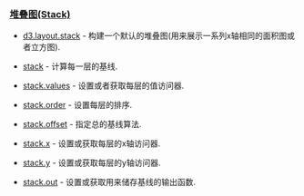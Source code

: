 ### [](https://github.com/mbostock/d3/wiki/Api%E5%8F%82%E8%80%83#%E5%A0%86%E5%8F%A0%E5%9B%BEstack)[堆叠图(Stack)](https://github.com/mbostock/d3/wiki/Stack-Layout)

*   [d3.layout.stack](https://github.com/mbostock/d3/wiki/Stack-Layout#wiki-stack)&nbsp;- 构建一个默认的堆叠图(用来展示一系列x轴相同的面积图或者立方图).

*   [stack](https://github.com/mbostock/d3/wiki/Stack-Layout#wiki-_stack)&nbsp;- 计算每一层的基线.

*   [stack.values](https://github.com/mbostock/d3/wiki/Stack-Layout#wiki-values)&nbsp;- 设置或者获取每层的值访问器.

*   [stack.order](https://github.com/mbostock/d3/wiki/Stack-Layout#wiki-order)&nbsp;- 设置每层的排序.

*   [stack.offset](https://github.com/mbostock/d3/wiki/Stack-Layout#wiki-offset)&nbsp;- 指定总的基线算法.

*   [stack.x](https://github.com/mbostock/d3/wiki/Stack-Layout#wiki-x)&nbsp;- 设置或获取每层的x轴访问器.

*   [stack.y](https://github.com/mbostock/d3/wiki/Stack-Layout#wiki-y)&nbsp;- 设置或获取每层的y轴访问器.

*   [stack.out](https://github.com/mbostock/d3/wiki/Stack-Layout#wiki-out)&nbsp;- 设置或获取用来储存基线的输出函数.